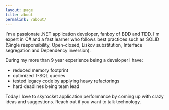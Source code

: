 ```yaml
---
layout: page
title: about
permalink: /about/
---
```


I'm a passionate .NET application developer, fanboy of BDD and TDD. I'm expert in C# and a fast learner who follows best practices such as SOLID (Single responsibility, Open-closed, Liskov substitution, Interface segregation and Dependency inversion).

During my more than 9 year experience being a developer I have:

 - reduced memory footprint
 - optimized T-SQL queries
 - tested legacy code by applying heavy refactorings
 - hard deadlines being team lead

Today I love to skyrocket application performance by coming up with crazy ideas and suggestions. Reach out if you want to talk technology.
